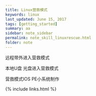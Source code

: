 ```yaml
---
title: Linux营救模式
keywords: linux 
last_updated: June 15, 2017
tags: [getting_started]
summary: aa 
sidebar: note_sidebar
permalink: note_skill_linuxrescue.html
folder: note 
---
```


远程带外进入营救模式

本地U盘 光盘进入营救模式

营救模式IOS PE小系统制作

{% include links.html %}
